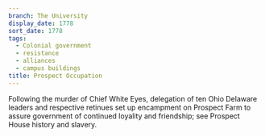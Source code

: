 ```yaml
---
branch: The University
display_date: 1778
sort_date: 1778
tags:
  - Colonial government
  - resistance
  - alliances
  - campus buildings
title: Prospect Occupation
---
```


Following the murder of Chief White Eyes, delegation of ten Ohio Delaware leaders and respective retinues set up encampment on Prospect Farm to assure government of continued loyality and friendship; see Prospect House history and slavery.
